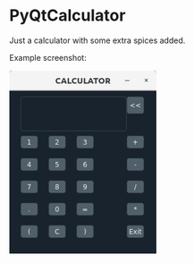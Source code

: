 # PyQtCalculator
Just a calculator with some extra spices added.

Example screenshot:


![alt text](calculator.png)
